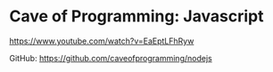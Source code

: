 # Cave of Programming: Javascript
https://www.youtube.com/watch?v=EaEptLFhRyw

GitHub:
https://github.com/caveofprogramming/nodejs
